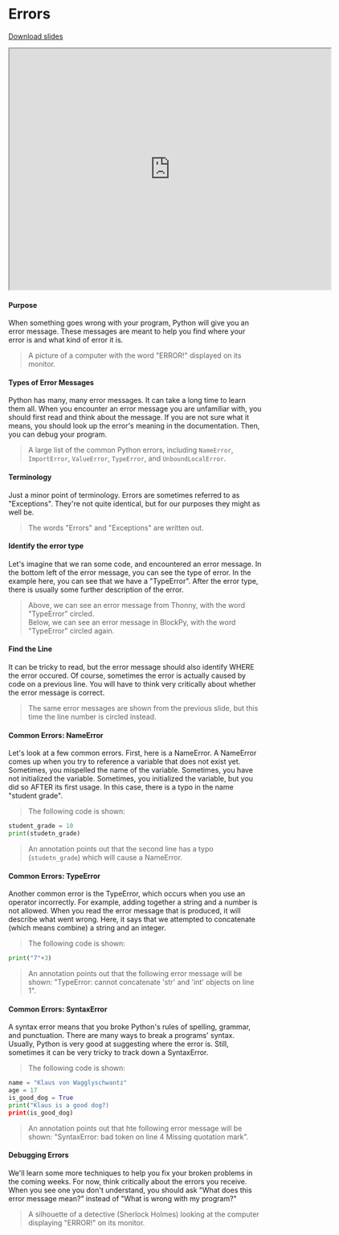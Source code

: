 # Errors

[Download slides](Errors.pdf)


<iframe style="width: 640px; height: 480px;" width="300" height="150" allowfullscreen="allowfullscreen" webkitallowfullscreen="webkitallowfullscreen" mozallowfullscreen="mozallowfullscreen"
title="Introduction.pdf"
src="https://www.youtube.com/embed/fZ1NKT40HXE?feature=oembed&amp;rel=0" ></iframe>


#### Purpose

When something goes wrong with your program, Python will give you an error message.
These messages are meant to help you find where your error is and what kind of error it is.

> A picture of a computer with the word "ERROR!" displayed on its monitor.

#### Types of Error Messages

Python has many, many error messages.
It can take a long time to learn them all.
When you encounter an error message you are unfamiliar with, you should first read and think about the message.
If you are not sure what it means, you should look up the error's meaning in the documentation.
Then, you can debug your program.

> A large list of the common Python errors, including `NameError`, `ImportError`, `ValueError`, `TypeError`, and `UnboundLocalError`.

#### Terminology

Just a minor point of terminology.
Errors are sometimes referred to as "Exceptions".
They're not quite identical, but for our purposes they might as well be.

> The words "Errors" and "Exceptions" are written out.

#### Identify the error type

Let's imagine that we ran some code, and encountered an error message.
In the bottom left of the error message, you can see the type of error.
In the example here, you can see that we have a "TypeError".
After the error type, there is usually some further description of the error.

> Above, we can see an error message from Thonny, with the word "TypeError" circled.  
> Below, we can see an error message in BlockPy, with the word "TypeError" circled again.

#### Find the Line

It can be tricky to read, but the error message should also identify WHERE the error occured.
Of course, sometimes the error is actually caused by code on a previous line.
You will have to think very critically about whether the error message is correct.

> The same error messages are shown from the previous slide, but this time the line number is circled instead.

#### Common Errors: NameError

Let's look at a few common errors.
First, here is a NameError.
A NameError comes up when you try to reference a variable that does not exist yet.
Sometimes, you mispelled the name of the variable.
Sometimes, you have not initialized the variable.
Sometimes, you initialized the variable, but you did so AFTER its first usage.
In this case, there is a typo in the name "student grade".

> The following code is shown:
```python
student_grade = 10
print(studetn_grade)
```
> An annotation points out that the second line has a typo (`studetn_grade`) which will cause a NameError.

#### Common Errors: TypeError

Another common error is the TypeError, which occurs when you use an operator incorrectly.
For example, adding together a string and a number is not allowed.
When you read the error message that is produced, it will describe what went wrong.
Here, it says that we attempted to concatenate (which means combine) a string and an integer.

> The following code is shown:
```python
print("7"+3)
```
> An annotation points out that the following error message will be shown: "TypeError: cannot concatenate 'str' and 'int' objects on line 1".

#### Common Errors: SyntaxError

A syntax error means that you broke Python's rules of spelling, grammar, and punctuation.
There are many ways to break a programs' syntax.
Usually, Python is very good at suggesting where the error is.
Still, sometimes it can be very tricky to track down a SyntaxError.

> The following code is shown:
```python
name = "Klaus von Wagglyschwantz"
age = 17
is_good_dog = True
print("Klaus is a good dog?)
print(is_good_dog)
```
> An annotation points out that hte following error message will be shown: "SyntaxError: bad token on line 4
Missing quotation mark".

#### Debugging Errors

We'll learn some more techniques to help you fix your broken problems in the coming weeks.
For now, think critically about the errors you receive.
When you see one you don't understand, you should ask "What does this error message mean?" instead of "What is wrong with my program?"

> A silhouette of a detective (Sherlock Holmes) looking at the computer displaying "ERROR!" on its monitor.
